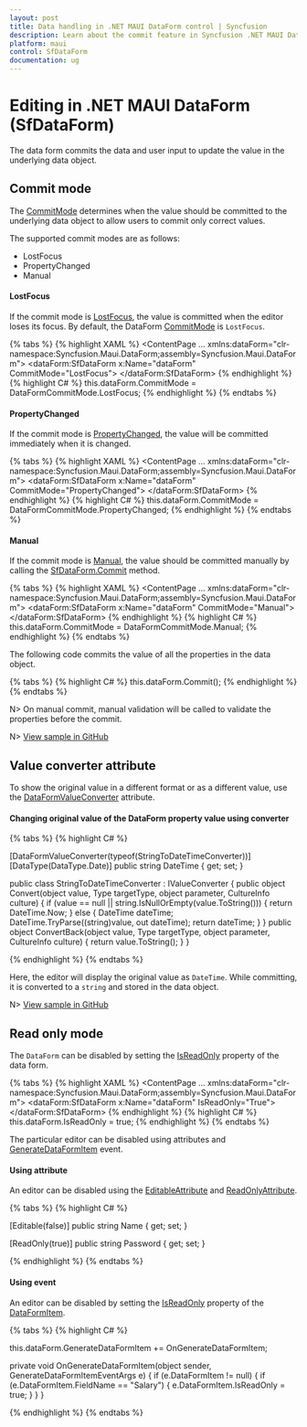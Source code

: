 ```yaml
---
layout: post
title: Data handling in .NET MAUI DataForm control | Syncfusion
description: Learn about the commit feature in Syncfusion .NET MAUI DataForm (SfDataForm) control in mobile and desktop applications from a single shared codebase.
platform: maui
control: SfDataForm
documentation: ug
---
```


# Editing in .NET MAUI DataForm (SfDataForm)

The data form commits the data and user input to update the value in the underlying data object.

## Commit mode

The [CommitMode](https://help.syncfusion.com/cr/maui/Syncfusion.Maui.DataForm.SfDataForm.html#Syncfusion_Maui_DataForm_SfDataForm_CommitMode) determines when the value should be committed to the underlying data object to allow users to commit only correct values.

The supported commit modes are as follows:

* LostFocus
* PropertyChanged
* Manual

#### LostFocus

If the commit mode is [LostFocus](https://help.syncfusion.com/cr/maui/Syncfusion.Maui.DataForm.DataFormCommitMode.html#Syncfusion_Maui_DataForm_DataFormCommitMode_LostFocus), the value is committed when the editor loses its focus. By default, the DataForm [CommitMode](https://help.syncfusion.com/cr/maui/Syncfusion.Maui.DataForm.SfDataForm.html#Syncfusion_Maui_DataForm_SfDataForm_CommitMode) is `LostFocus`.

{% tabs %}
{% highlight XAML %}
<ContentPage 
...
 xmlns:dataForm="clr-namespace:Syncfusion.Maui.DataForm;assembly=Syncfusion.Maui.DataForm">
    <dataForm:SfDataForm
        x:Name="dataForm"
        CommitMode="LostFocus">
    </dataForm:SfDataForm>
</ContentPage>
{% endhighlight %}
{% highlight C# %}
this.dataForm.CommitMode = DataFormCommitMode.LostFocus;
{% endhighlight %}
{% endtabs %}

#### PropertyChanged

If the commit mode is [PropertyChanged](https://help.syncfusion.com/cr/maui/Syncfusion.Maui.DataForm.DataFormCommitMode.html#Syncfusion_Maui_DataForm_DataFormCommitMode_PropertyChanged), the value will be committed immediately when it is changed.

{% tabs %}
{% highlight XAML %}
<ContentPage 
...
 xmlns:dataForm="clr-namespace:Syncfusion.Maui.DataForm;assembly=Syncfusion.Maui.DataForm">
    <dataForm:SfDataForm
        x:Name="dataForm"
        CommitMode="PropertyChanged">
    </dataForm:SfDataForm>
</ContentPage>
{% endhighlight %}
{% highlight C# %}
this.dataForm.CommitMode = DataFormCommitMode.PropertyChanged;
{% endhighlight %}
{% endtabs %}

#### Manual

If the commit mode is [Manual](https://help.syncfusion.com/cr/maui/Syncfusion.Maui.DataForm.DataFormCommitMode.html#Syncfusion_Maui_DataForm_DataFormCommitMode_Manual), the value should be committed manually by calling the [SfDataForm.Commit](https://help.syncfusion.com/cr/maui/Syncfusion.Maui.DataForm.SfDataForm.html#Syncfusion_Maui_DataForm_SfDataForm_Commit) method.

{% tabs %}
{% highlight XAML %}
<ContentPage 
...
 xmlns:dataForm="clr-namespace:Syncfusion.Maui.DataForm;assembly=Syncfusion.Maui.DataForm">
    <dataForm:SfDataForm
        x:Name="dataForm"
        CommitMode="Manual">
    </dataForm:SfDataForm>
</ContentPage>
{% endhighlight %}
{% highlight C# %}
this.dataForm.CommitMode = DataFormCommitMode.Manual;
{% endhighlight %}
{% endtabs %}

The following code commits the value of all the properties in the data object.

{% tabs %}
{% highlight C# %}
this.dataForm.Commit();
{% endhighlight %}
{% endtabs %}

N> On manual commit, manual validation will be called to validate the properties before the commit.

N> [View sample in GitHub](https://github.com/SyncfusionExamples/maui-dataform/tree/master/ManualCommit)

## Value converter attribute

To show the original value in a different format or as a different value, use the [DataFormValueConverter](https://help.syncfusion.com/cr/maui/Syncfusion.Maui.DataForm.DataFormValueConverterAttribute.html) attribute.

#### Changing original value of the DataForm property value using converter

{% tabs %}
{% highlight C# %}

[DataFormValueConverter(typeof(StringToDateTimeConverter))]
[DataType(DataType.Date)]
public string DateTime { get; set; }

public class StringToDateTimeConverter : IValueConverter
{
    public object Convert(object value, Type targetType, object parameter, CultureInfo culture)
    {
        if (value == null || string.IsNullOrEmpty(value.ToString()))
        {
            return DateTime.Now;
        }
        else
        {
            DateTime dateTime;
            DateTime.TryParse((string)value, out dateTime);
            return dateTime;
        }
    }
    public object ConvertBack(object value, Type targetType, object parameter, CultureInfo culture)
    {
        return value.ToString();
    }
}

{% endhighlight %}
{% endtabs %}

Here, the editor will display the original value as `DateTime`. While committing, it is converted to a `string` and stored in the data object.

N> [View sample in GitHub](https://github.com/SyncfusionExamples/maui-dataform/tree/master/ConvertersSample)

## Read only mode

The `DataForm` can be disabled by setting the [IsReadOnly](https://help.syncfusion.com/cr/maui/Syncfusion.Maui.DataForm.SfDataForm.html#Syncfusion_Maui_DataForm_SfDataForm_IsReadOnly) property of the data form.

{% tabs %}
{% highlight XAML %}
<ContentPage 
...
xmlns:dataForm="clr-namespace:Syncfusion.Maui.DataForm;assembly=Syncfusion.Maui.DataForm">
    <dataForm:SfDataForm
        x:Name="dataForm" 
        IsReadOnly="True">
    </dataForm:SfDataForm>
</ContentPage>
{% endhighlight %}
{% highlight C# %}
this.dataForm.IsReadOnly = true;
{% endhighlight %}
{% endtabs %}

The particular editor can be disabled using attributes and [GenerateDataFormItem](https://help.syncfusion.com/cr/maui/Syncfusion.Maui.DataForm.SfDataForm.html#Syncfusion_Maui_DataForm_SfDataForm_GenerateDataFormItem) event.

#### Using attribute

An editor can be disabled using the [EditableAttribute](https://learn.microsoft.com/en-us/dotnet/api/system.componentmodel.dataannotations.editableattribute?view=net-7.0) and [ReadOnlyAttribute](https://learn.microsoft.com/en-us/dotnet/api/system.componentmodel.readonlyattribute?view=net-6.0).

{% tabs %}
{% highlight C# %}

[Editable(false)]
public string Name { get; set; }

[ReadOnly(true)]
public string Password { get; set; }

{% endhighlight %}
{% endtabs %}

#### Using event

An editor can be disabled by setting the [IsReadOnly](https://help.syncfusion.com/cr/maui/Syncfusion.Maui.DataForm.DataFormItem.html#Syncfusion_Maui_DataForm_DataFormItem_IsReadOnly) property of the [DataFormItem](https://help.syncfusion.com/cr/maui/Syncfusion.Maui.DataForm.DataFormItem.html).

{% tabs %}
{% highlight C# %}

this.dataForm.GenerateDataFormItem += OnGenerateDataFormItem;

private void OnGenerateDataFormItem(object sender, GenerateDataFormItemEventArgs e)
{
    if (e.DataFormItem != null)
    {
        if (e.DataFormItem.FieldName == "Salary")
        {
            e.DataFormItem.IsReadOnly = true;
        }
    }
}

{% endhighlight %}
{% endtabs %}
